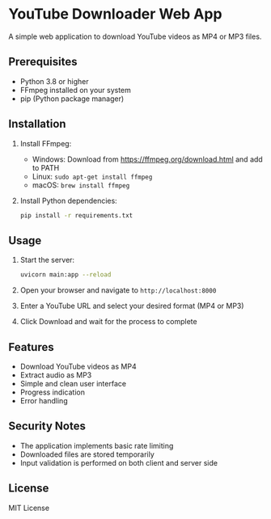 # YouTube Downloader Web App

A simple web application to download YouTube videos as MP4 or MP3 files.

## Prerequisites

- Python 3.8 or higher
- FFmpeg installed on your system
- pip (Python package manager)

## Installation

1. Install FFmpeg:
   - Windows: Download from https://ffmpeg.org/download.html and add to PATH
   - Linux: `sudo apt-get install ffmpeg`
   - macOS: `brew install ffmpeg`

2. Install Python dependencies:
   ```bash
   pip install -r requirements.txt
   ```

## Usage

1. Start the server:
   ```bash
   uvicorn main:app --reload
   ```

2. Open your browser and navigate to `http://localhost:8000`

3. Enter a YouTube URL and select your desired format (MP4 or MP3)

4. Click Download and wait for the process to complete

## Features

- Download YouTube videos as MP4
- Extract audio as MP3
- Simple and clean user interface
- Progress indication
- Error handling

## Security Notes

- The application implements basic rate limiting
- Downloaded files are stored temporarily
- Input validation is performed on both client and server side

## License

MIT License
